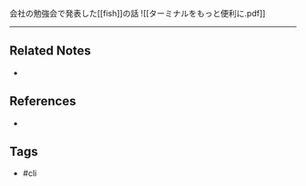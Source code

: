 会社の勉強会で発表した[[fish]]の話
![[ターミナルをもっと便利に.pdf]]

---
## Related Notes
- 

## References
- 

## Tags
- #cli 